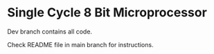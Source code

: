 # Single Cycle 8 Bit Microprocessor

Dev branch contains all code.

Check README file in main branch for instructions.
